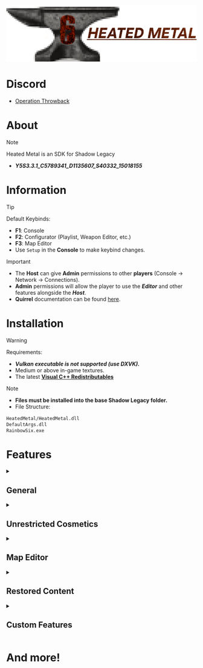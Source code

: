 ![](https://github.com/DataCluster0/HeatedMetal/blob/main/Resources/Logo.png)
# Discord
- [Operation Throwback](https://discord.gg/JGA9WPF4K8)

# About
> [!NOTE]
> Heated Metal is an SDK for Shadow Legacy
> - ***Y5S3.3.1_C5789341_D1135607_S40332_15018155***

# Information
>[!TIP]
> Default Keybinds:
> - **F1**: Console
> - **F2**: Configurator (Playlist, Weapon Editor, etc.)
> - **F3**: Map Editor
> - Use ``Setup`` in the **Console** to make keybind changes.

>[!IMPORTANT]
> - The **Host** can give **Admin** permissions to other **players** (Console -> Network -> Connections).
> - **Admin** permissions will allow the player to use the ***Editor*** and other features alongside the ***Host***.
> - **Quirrel** documentation can be found [here](https://github.com/DataCluster0/HeatedMetal/blob/main/QuirrelDoc.h).

# Installation
>[!WARNING]
> Requirements:
> - ***Vulkan executable is not supported (use DXVK).***
> - Medium or above in-game textures.
> - The latest [**Visual C++ Redistributables**](https://aka.ms/vs/17/release/vc_redist.x64.exe)

>[!NOTE]
> - **Files must be installed into the base Shadow Legacy folder.**
> - File Structure:
> ```
> HeatedMetal/HeatedMetal.dll
> DefaultArgs.dll
> RainbowSix.exe
> ```


# Features

<details>
<summary><h2>General</h2></summary>
  
- Full extended scripting language (***Quarrel***)
- Multi-pick for all operators
- ## Enhanced Main Menu
- - ![](https://github.com/DataCluster0/HeatedMetal/blob/main/Resources/MainMenu.gif)
</details>

<details>
<summary><h2>Unrestricted Cosmetics</h2></summary>
  
- ### Headgear
- ![](https://github.com/DataCluster0/HeatedMetal/blob/main/Resources/CharacterHeadgear.gif)
- ### Uniforms
- ![](https://github.com/DataCluster0/HeatedMetal/blob/main/Resources/CharacterUniform.gif)
- ### Attachments
- ![](https://github.com/DataCluster0/HeatedMetal/blob/main/Resources/WeaponAttachments.png)
</details>

<details>
<summary><h2>Map Editor</h2></summary>
  
- ### Modes
- ![](https://github.com/DataCluster0/HeatedMetal/blob/main/Resources/EditorModes.gif)
- ### World Settings
- ![](https://github.com/DataCluster0/HeatedMetal/blob/main/Resources/EditorWorld.gif)
</details>


<details>
<summary><h2>Restored Content</h2></summary>
  
- ### Cut Weapons
- ![](https://github.com/DataCluster0/HeatedMetal/blob/main/Resources/CutContent1.png)
- ![](https://github.com/DataCluster0/HeatedMetal/blob/main/Resources/CutContent2.png)
- ### Unique uniforms (Recruits)
- ![](https://github.com/DataCluster0/HeatedMetal/blob/main/Resources/RecruitUniforms.png)
</details>

<details>
<summary><h2>Custom Features</h2></summary>
  
- ### Operators
- ![](https://github.com/DataCluster0/HeatedMetal/blob/main/Resources/OperatorAlbumATK.png)
- ![](https://github.com/DataCluster0/HeatedMetal/blob/main/Resources/OperatorAlbumDEF.png)
- ## Attachment Skins
- ![](https://github.com/DataCluster0/HeatedMetal/blob/main/Resources/WeaponAttachmentSkins.gif)
- ## Weapon Inspecting
- ![](https://github.com/DataCluster0/HeatedMetal/blob/main/Resources/WeaponInspect.gif)
</details>

# And more!
